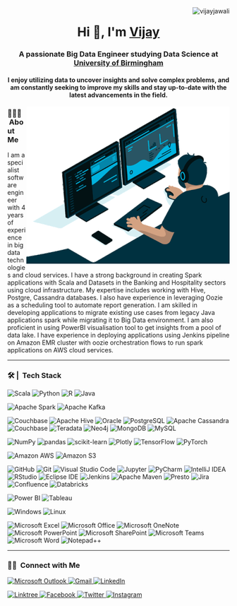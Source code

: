 <img align ="right" src="https://komarev.com/ghpvc/?username=vijayjawali&label=Profile%20views&color=0e75b6&style=flat" alt="vijayjawali">

<h1 align="center">Hi 👋, I'm <a href="https://www.linkedin.com/in/vijayjawali/" target="blank">
Vijay</a></h1>
<h3 align="center">A passionate Big Data Engineer studying Data Science at <a href="https://www.birmingham.ac.uk/index.aspx" target="blank"> University of Birmingham</a></h3>

<h4 align="center">I enjoy utilizing data to uncover insights and solve complex problems, and am constantly seeking to improve my skills and stay up-to-date with the latest advancements in the field.</h4>

<p><img align="right" src="https://github.com/vijayjawali/vijayjawali/blob/main/ReadME.gif" alt="vijay jawali" /></p>

### 👨🏻‍💻 &nbsp;About Me

I am a specialist software engineer with 4 years of experience in big data technologies and cloud services. I have a strong background in creating Spark applications with Scala and Datasets in the Banking and Hospitality sectors using cloud infrastructure. My expertise includes working with Hive, Postgre, Cassandra databases. I also have experience in leveraging Oozie as a scheduling tool to automate report generation. I am skilled in developing applications to migrate existing use cases from legacy Java applications spark while migrating it to Big Data environment. I am also proficient in using PowerBI visualisation tool to get insights from a pool of data lake. I have experience in deploying applications using Jenkins pipeline on Amazon EMR cluster with oozie orchestration flows to run spark applications on AWS cloud services.

***

### 🛠 | &nbsp;Tech Stack

![Scala](https://a11ybadges.com/badge?logo=scala) ![Python](https://a11ybadges.com/badge?logo=python) ![R](https://a11ybadges.com/badge?logo=r) ![Java](https://a11ybadges.com/badge?logo=java)	

![Apache Spark](https://a11ybadges.com/badge?logo=apachespark) 	![Apache Kafka](https://a11ybadges.com/badge?logo=apachekafka)

![Couchbase](https://a11ybadges.com/badge?logo=couchbase) ![Apache Hive](https://a11ybadges.com/badge?logo=apachehive) ![Oracle](https://a11ybadges.com/badge?logo=oracle) 	![PostgreSQL](https://a11ybadges.com/badge?logo=postgresql) ![Apache Cassandra](https://a11ybadges.com/badge?logo=apachecassandra) ![Couchbase](https://a11ybadges.com/badge?logo=couchbase) ![Teradata](https://a11ybadges.com/badge?logo=teradata) ![Neo4j](https://a11ybadges.com/badge?logo=neo4j) ![MongoDB](https://a11ybadges.com/badge?logo=mongodb) ![MySQL](https://a11ybadges.com/badge?logo=mysql)

![NumPy](https://a11ybadges.com/badge?logo=numpy) ![pandas](https://a11ybadges.com/badge?logo=pandas) ![scikit-learn](https://a11ybadges.com/badge?logo=scikitlearn) ![Plotly](https://a11ybadges.com/badge?logo=plotly) ![TensorFlow](https://a11ybadges.com/badge?logo=tensorflow) ![PyTorch](https://a11ybadges.com/badge?logo=pytorch)

![Amazon AWS](https://a11ybadges.com/badge?logo=amazonaws) ![Amazon S3](https://a11ybadges.com/badge?logo=amazons3)
	
 ![GitHub](https://a11ybadges.com/badge?logo=github) ![Git](https://a11ybadges.com/badge?logo=git) ![Visual Studio Code](https://a11ybadges.com/badge?logo=visualstudiocode) ![Jupyter](https://a11ybadges.com/badge?logo=jupyter) ![PyCharm](https://a11ybadges.com/badge?logo=pycharm) ![IntelliJ IDEA](https://a11ybadges.com/badge?logo=intellijidea) ![RStudio](https://a11ybadges.com/badge?logo=rstudio) ![Eclipse IDE](https://a11ybadges.com/badge?logo=eclipseide) ![Jenkins](https://a11ybadges.com/badge?logo=jenkins) ![Apache Maven](https://a11ybadges.com/badge?logo=apachemaven) ![Presto](https://a11ybadges.com/badge?logo=presto) ![Jira](https://a11ybadges.com/badge?logo=jira) ![Confluence](https://a11ybadges.com/badge?logo=confluence) ![Databricks](https://a11ybadges.com/badge?logo=databricks)

![Power BI](https://a11ybadges.com/badge?logo=powerbi) ![Tableau](https://a11ybadges.com/badge?logo=tableau)

![Windows](https://a11ybadges.com/badge?logo=windows) ![Linux](https://a11ybadges.com/badge?logo=linux)

![Microsoft Excel](https://a11ybadges.com/badge?logo=microsoftexcel) ![Microsoft Office](https://a11ybadges.com/badge?logo=microsoftoffice) ![Microsoft OneNote](https://a11ybadges.com/badge?logo=microsoftonenote) ![Microsoft PowerPoint](https://a11ybadges.com/badge?logo=microsoftpowerpoint) ![Microsoft SharePoint](https://a11ybadges.com/badge?logo=microsoftsharepoint) ![Microsoft Teams](https://a11ybadges.com/badge?logo=microsoftteams) ![Microsoft Word](https://a11ybadges.com/badge?logo=microsoftword) ![Notepad++](https://a11ybadges.com/badge?logo=notepadplusplus)
***

### 🤝🏻 &nbsp;Connect with Me

<a href="mailTo:vijayjawali@outlook.com"> ![Microsoft Outlook](https://a11ybadges.com/badge?logo=microsoftoutlook) </a> <a href="mailTo:vijay07115@gmail.com"> ![Gmail](https://a11ybadges.com/badge?logo=gmail) </a> <a href="https://www.linkedin.com/in/vijayjawali/"> ![LinkedIn](https://a11ybadges.com/badge?logo=linkedin) </a> 	

<a href="https://linktr.ee/vijayjawali"> ![Linktree](https://a11ybadges.com/badge?logo=linktree) </a> <a href="https://www.facebook.com/vijayjawali" >![Facebook](https://a11ybadges.com/badge?logo=facebook) </a> <a href="https://twitter.com/vijay_jawali" >![Twitter](https://a11ybadges.com/badge?logo=twitter) </a> 	<a href="https://www.instagram.com/vijayjawali/"> ![Instagram](https://a11ybadges.com/badge?logo=instagram) </a>
